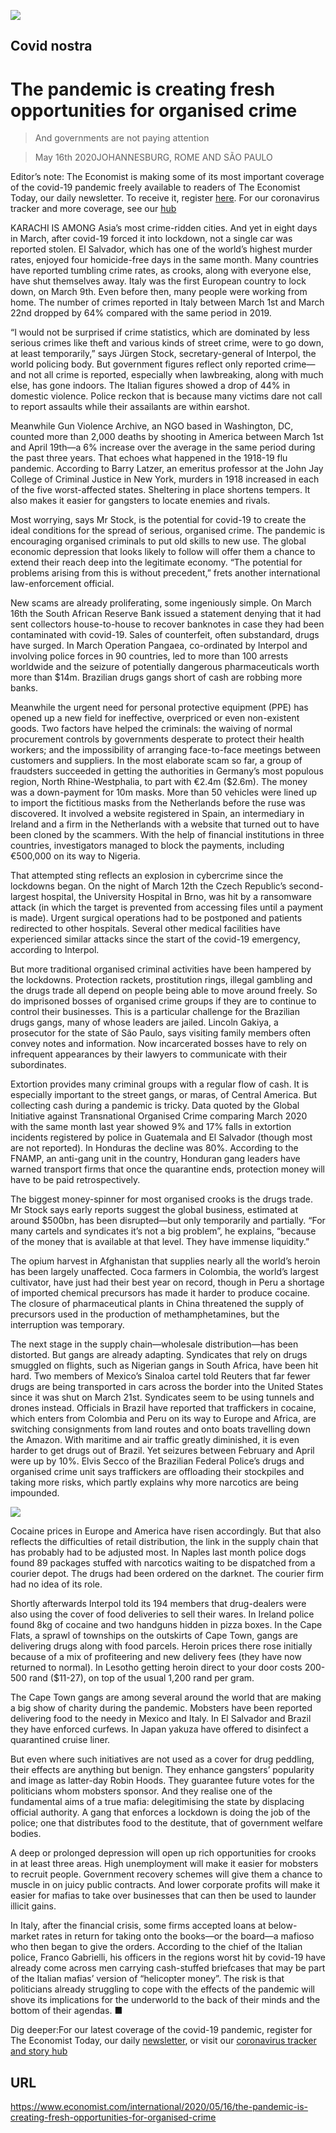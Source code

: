 ![](./images/20200516_IRD001_0.jpg)

## Covid nostra

# The pandemic is creating fresh opportunities for organised crime

> And governments are not paying attention

> May 16th 2020JOHANNESBURG, ROME AND SÃO PAULO

Editor’s note: The Economist is making some of its most important coverage of the covid-19 pandemic freely available to readers of The Economist Today, our daily newsletter. To receive it, register [here](https://www.economist.com//newslettersignup). For our coronavirus tracker and more coverage, see our [hub](https://www.economist.com//coronavirus)

KARACHI IS AMONG Asia’s most crime-ridden cities. And yet in eight days in March, after covid-19 forced it into lockdown, not a single car was reported stolen. El Salvador, which has one of the world’s highest murder rates, enjoyed four homicide-free days in the same month. Many countries have reported tumbling crime rates, as crooks, along with everyone else, have shut themselves away. Italy was the first European country to lock down, on March 9th. Even before then, many people were working from home. The number of crimes reported in Italy between March 1st and March 22nd dropped by 64% compared with the same period in 2019.

“I would not be surprised if crime statistics, which are dominated by less serious crimes like theft and various kinds of street crime, were to go down, at least temporarily,” says Jürgen Stock, secretary-general of Interpol, the world policing body. But government figures reflect only reported crime—and not all crime is reported, especially when lawbreaking, along with much else, has gone indoors. The Italian figures showed a drop of 44% in domestic violence. Police reckon that is because many victims dare not call to report assaults while their assailants are within earshot.

Meanwhile Gun Violence Archive, an NGO based in Washington, DC, counted more than 2,000 deaths by shooting in America between March 1st and April 19th—a 6% increase over the average in the same period during the past three years. That echoes what happened in the 1918-19 flu pandemic. According to Barry Latzer, an emeritus professor at the John Jay College of Criminal Justice in New York, murders in 1918 increased in each of the five worst-affected states. Sheltering in place shortens tempers. It also makes it easier for gangsters to locate enemies and rivals.

Most worrying, says Mr Stock, is the potential for covid-19 to create the ideal conditions for the spread of serious, organised crime. The pandemic is encouraging organised criminals to put old skills to new use. The global economic depression that looks likely to follow will offer them a chance to extend their reach deep into the legitimate economy. “The potential for problems arising from this is without precedent,” frets another international law-enforcement official.

New scams are already proliferating, some ingeniously simple. On March 16th the South African Reserve Bank issued a statement denying that it had sent collectors house-to-house to recover banknotes in case they had been contaminated with covid-19. Sales of counterfeit, often substandard, drugs have surged. In March Operation Pangaea, co-ordinated by Interpol and involving police forces in 90 countries, led to more than 100 arrests worldwide and the seizure of potentially dangerous pharmaceuticals worth more than $14m. Brazilian drugs gangs short of cash are robbing more banks.

Meanwhile the urgent need for personal protective equipment (PPE) has opened up a new field for ineffective, overpriced or even non-existent goods. Two factors have helped the criminals: the waiving of normal procurement controls by governments desperate to protect their health workers; and the impossibility of arranging face-to-face meetings between customers and suppliers. In the most elaborate scam so far, a group of fraudsters succeeded in getting the authorities in Germany’s most populous region, North Rhine-Westphalia, to part with €2.4m ($2.6m). The money was a down-payment for 10m masks. More than 50 vehicles were lined up to import the fictitious masks from the Netherlands before the ruse was discovered. It involved a website registered in Spain, an intermediary in Ireland and a firm in the Netherlands with a website that turned out to have been cloned by the scammers. With the help of financial institutions in three countries, investigators managed to block the payments, including €500,000 on its way to Nigeria.

That attempted sting reflects an explosion in cybercrime since the lockdowns began. On the night of March 12th the Czech Republic’s second-largest hospital, the University Hospital in Brno, was hit by a ransomware attack (in which the target is prevented from accessing files until a payment is made). Urgent surgical operations had to be postponed and patients redirected to other hospitals. Several other medical facilities have experienced similar attacks since the start of the covid-19 emergency, according to Interpol.

But more traditional organised criminal activities have been hampered by the lockdowns. Protection rackets, prostitution rings, illegal gambling and the drugs trade all depend on people being able to move around freely. So do imprisoned bosses of organised crime groups if they are to continue to control their businesses. This is a particular challenge for the Brazilian drugs gangs, many of whose leaders are jailed. Lincoln Gakiya, a prosecutor for the state of São Paulo, says visiting family members often convey notes and information. Now incarcerated bosses have to rely on infrequent appearances by their lawyers to communicate with their subordinates.

Extortion provides many criminal groups with a regular flow of cash. It is especially important to the street gangs, or maras, of Central America. But collecting cash during a pandemic is tricky. Data quoted by the Global Initiative against Transnational Organised Crime comparing March 2020 with the same month last year showed 9% and 17% falls in extortion incidents registered by police in Guatemala and El Salvador (though most are not reported). In Honduras the decline was 80%. According to the FNAMP, an anti-gang unit in the country, Honduran gang leaders have warned transport firms that once the quarantine ends, protection money will have to be paid retrospectively.

The biggest money-spinner for most organised crooks is the drugs trade. Mr Stock says early reports suggest the global business, estimated at around $500bn, has been disrupted—but only temporarily and partially. “For many cartels and syndicates it’s not a big problem”, he explains, “because of the money that is available at that level. They have immense liquidity.”

The opium harvest in Afghanistan that supplies nearly all the world’s heroin has been largely unaffected. Coca farmers in Colombia, the world’s largest cultivator, have just had their best year on record, though in Peru a shortage of imported chemical precursors has made it harder to produce cocaine. The closure of pharmaceutical plants in China threatened the supply of precursors used in the production of methamphetamines, but the interruption was temporary.

The next stage in the supply chain—wholesale distribution—has been distorted. But gangs are already adapting. Syndicates that rely on drugs smuggled on flights, such as Nigerian gangs in South Africa, have been hit hard. Two members of Mexico’s Sinaloa cartel told Reuters that far fewer drugs are being transported in cars across the border into the United States since it was shut on March 21st. Syndicates seem to be using tunnels and drones instead. Officials in Brazil have reported that traffickers in cocaine, which enters from Colombia and Peru on its way to Europe and Africa, are switching consignments from land routes and onto boats travelling down the Amazon. With maritime and air traffic greatly diminished, it is even harder to get drugs out of Brazil. Yet seizures between February and April were up by 10%. Elvis Secco of the Brazilian Federal Police’s drugs and organised crime unit says traffickers are offloading their stockpiles and taking more risks, which partly explains why more narcotics are being impounded.



![](./images/20200516_IRD002_0.jpg)

Cocaine prices in Europe and America have risen accordingly. But that also reflects the difficulties of retail distribution, the link in the supply chain that has probably had to be adjusted most. In Naples last month police dogs found 89 packages stuffed with narcotics waiting to be dispatched from a courier depot. The drugs had been ordered on the darknet. The courier firm had no idea of its role.

Shortly afterwards Interpol told its 194 members that drug-dealers were also using the cover of food deliveries to sell their wares. In Ireland police found 8kg of cocaine and two handguns hidden in pizza boxes. In the Cape Flats, a sprawl of townships on the outskirts of Cape Town, gangs are delivering drugs along with food parcels. Heroin prices there rose initially because of a mix of profiteering and new delivery fees (they have now returned to normal). In Lesotho getting heroin direct to your door costs 200-500 rand ($11-27), on top of the usual 1,200 rand per gram.

The Cape Town gangs are among several around the world that are making a big show of charity during the pandemic. Mobsters have been reported delivering food to the needy in Mexico and Italy. In El Salvador and Brazil they have enforced curfews. In Japan yakuza have offered to disinfect a quarantined cruise liner.

But even where such initiatives are not used as a cover for drug peddling, their effects are anything but benign. They enhance gangsters’ popularity and image as latter-day Robin Hoods. They guarantee future votes for the politicians whom mobsters sponsor. And they realise one of the fundamental aims of a true mafia: delegitimising the state by displacing official authority. A gang that enforces a lockdown is doing the job of the police; one that distributes food to the destitute, that of government welfare bodies.

A deep or prolonged depression will open up rich opportunities for crooks in at least three areas. High unemployment will make it easier for mobsters to recruit people. Government recovery schemes will give them a chance to muscle in on juicy public contracts. And lower corporate profits will make it easier for mafias to take over businesses that can then be used to launder illicit gains.

In Italy, after the financial crisis, some firms accepted loans at below-market rates in return for taking onto the books—or the board—a mafioso who then began to give the orders. According to the chief of the Italian police, Franco Gabrielli, his officers in the regions worst hit by covid-19 have already come across men carrying cash-stuffed briefcases that may be part of the Italian mafias’ version of “helicopter money”. The risk is that politicians already struggling to cope with the effects of the pandemic will shove its implications for the underworld to the back of their minds and the bottom of their agendas. ■

Dig deeper:For our latest coverage of the covid-19 pandemic, register for The Economist Today, our daily [newsletter](https://www.economist.com//newslettersignup), or visit our [coronavirus tracker and story hub](https://www.economist.com//coronavirus)

## URL

https://www.economist.com/international/2020/05/16/the-pandemic-is-creating-fresh-opportunities-for-organised-crime
